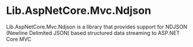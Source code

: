 # Lib.AspNetCore.Mvc.Ndjson
Lib.AspNetCore.Mvc.Ndjson is a library that provides support for NDJSON (Newline Delimited JSON) based structured data streaming to ASP.NET Core MVC
